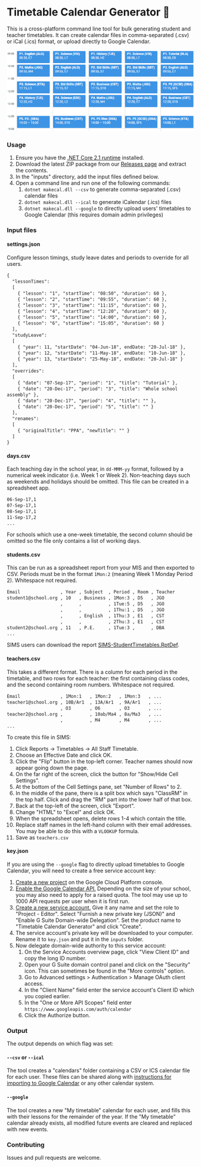 # Timetable Calendar Generator :calendar:

This is a cross-platform command line tool for bulk generating student and teacher timetables. It can create calendar files in comma-separated (.csv) or iCal (.ics) format, or upload directly to Google Calendar.

![Student timetable](resources/example.png)

### Usage

1. Ensure you have the [.NET Core 2.1 runtime](https://www.microsoft.com/net/download/core#/runtime) installed.
1. Download the latest ZIP package from our [Releases page](https://github.com/jamesgurung/timetable-calendar-generator/releases) and extract the contents.
1. In the "inputs" directory, add the input files defined below.
1. Open a command line and run one of the following commands:
    1. `dotnet makecal.dll --csv` to generate comma-separated (.csv) calendar files
    1. `dotnet makecal.dll --ical` to generate iCalendar (.ics) files
    1. `dotnet makecal.dll --google` to directly upload users' timetables to Google Calendar (this requires domain admin privileges)

### Input files

#### settings.json

Configure lesson timings, study leave dates and periods to override for all users.

```
{
  "lessonTimes":
  [
    { "lesson": "1", "startTime": "08:50", "duration": 60 },
    { "lesson": "2", "startTime": "09:55", "duration": 60 },
    { "lesson": "3", "startTime": "11:15", "duration": 60 },
    { "lesson": "4", "startTime": "12:20", "duration": 60 },
    { "lesson": "5", "startTime": "14:00", "duration": 60 },
    { "lesson": "6", "startTime": "15:05", "duration": 60 }
  ],
  "studyLeave":
  [
    { "year": 11, "startDate": "04-Jun-18", endDate: "20-Jul-18" },
    { "year": 12, "startDate": "11-May-18", endDate: "10-Jun-18" },
    { "year": 13, "startDate": "25-May-18", endDate: "20-Jul-18" }
  ],
  "overrides":
  [
    { "date": "07-Sep-17", "period": "1", "title": "Tutorial" },
    { "date": "20-Dec-17", "period": "3", "title": "Whole school assembly" },
    { "date": "20-Dec-17", "period": "4", "title": "" },
    { "date": "20-Dec-17", "period": "5", "title": "" }
  ],
  "renames":
  [
    { "originalTitle": "PPA", "newTitle": "" }
  ]
}

```

#### days.csv

Each teaching day in the school year, in `dd-MMM-yy` format, followed by a numerical week indicator (i.e. Week 1 or Week 2). Non-teaching days such as weekends and holidays should be omitted. This file can be created in a spreadsheet app.

```
06-Sep-17,1
07-Sep-17,1
08-Sep-17,1
11-Sep-17,2
...
```
For schools which use a one-week timetable, the second column should be omitted so the file only contains a list of working days.

#### students.csv

This can be run as a spreadsheet report from your MIS and then exported to CSV. Periods must be in the format `1Mon:2` (meaning Week 1 Monday Period 2). Whitespace not required.

```
Email               , Year , Subject  , Period , Room , Teacher
student1@school.org , 10   , Business , 1Mon:3 , D5   , JGO
                    ,      ,          , 1Tue:5 , D5   , JGO
                    ,      ,          , 1Thu:1 , D5   , JGO
                    ,      , English  , 1Thu:3 , E1   , CST
                    ,      ,          , 2Thu:3 , E1   , CST
student2@school.org , 11   , P.E.     , 1Tue:3 ,      , DBA
...
```
SIMS users can download the report [SIMS-StudentTimetables.RptDef](https://github.com/jamesgurung/timetable-calendar-generator/raw/master/resources/SIMS-StudentTimetables.RptDef).

#### teachers.csv

This takes a different format. There is a column for each period in the timetable, and two rows for each teacher: the first containing class codes, and the second containing room numbers. Whitespace not required.

```
Email               , 1Mon:1   , 1Mon:2   , 1Mon:3   , ...
teacher1@school.org , 10B/Ar1  , 13A/Ar1  , 9A/Ar1   , ...
                    , O3       , O6       , O3       , ...
teacher2@school.org ,          , 10ab/Ma4 , 8a/Ma3   , ...
                    ,          , M4       , M4       , ...
...
```
To create this file in SIMS:

1. Click Reports -> Timetables -> All Staff Timetable.
1. Choose an Effective Date and click OK.
1. Click the "Flip" button in the top-left corner. Teacher names should now appear going down the page.
1. On the far right of the screen, click the button for "Show/Hide Cell Settings".
1. At the bottom of the Cell Settings pane, set "Number of Rows" to 2.
1. In the middle of the pane, there is a split box which says "ClassRM" in the top half. Click and drag the "RM" part into the lower half of that box.
1. Back at the top-left of the screen, click "Export".
1. Change "HTML" to "Excel" and click OK.
1. When the spreadsheet opens, delete rows 1-4 which contain the title.
1. Replace staff names in the left-hand column with their email addresses. You may be able to do this with a `VLOOKUP` formula.
1. Save as `teachers.csv`


#### key.json

If you are using the `--google` flag to directly upload timetables to Google Calendar, you will need to create a free service account key:

1. [Create a new project](https://console.cloud.google.com/projectcreate) on the Google Cloud Platform console.
1. [Enable the Google Calendar API.](https://console.cloud.google.com/apis/api/calendar-json.googleapis.com/overview) Depending on the size of your school, you may also need to apply for a raised quota. The tool may use up to 1000 API requests per user when it is first run.
1. [Create a new service account.](https://console.cloud.google.com/apis/credentials/serviceaccountkey) Give it any name and set the role to "Project - Editor". Select "Furnish a new private key (JSON)" and "Enable G Suite Domain-wide Delegation". Set the product name to "Timetable Calendar Generator" and click "Create".
1. The service account's private key will be downloaded to your computer. Rename it to `key.json` and put it in the `inputs` folder.
1. Now delegate domain-wide authority to this service account:
    1. On the Service Accounts overview page, click "View Client ID" and copy the long ID number.
    1. Open your G Suite domain control panel and click on the "Security" icon. This can sometimes be found in the "More controls" option.
    1. Go to Advanced settings > Authentication > Manage OAuth client access.
    1. In the "Client Name" field enter the service account's Client ID which you copied earlier.
    1. In the "One or More API Scopes" field enter `https://www.googleapis.com/auth/calendar`
    1. Click the Authorize button.


### Output

The output depends on which flag was set:

#### `--csv` or `--ical`
The tool creates a "calendars" folder containing a CSV or ICS calendar file for each user. These files can be shared along with [instructions for importing to Google Calendar](import-tutorial.md) or any other calendar system.

#### `--google`
The tool creates a new "My timetable" calendar for each user, and fills this with their lessons for the remainder of the year. If the "My timetable" calendar already exists, all modified future events are cleared and replaced with new events.

### Contributing

Issues and pull requests are welcome.
